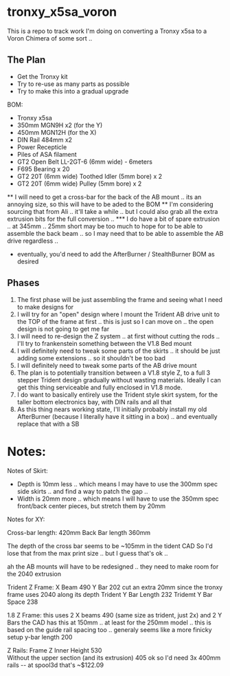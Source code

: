 # tronxy_x5sa_voron

This is a repo to track work I'm doing on converting a Tronxy x5sa to a Voron Chimera of some sort .. 

## The Plan

* Get the Tronxy kit
* Try to re-use as many parts as possible
* Try to make this into a gradual upgrade

BOM:
* Tronxy x5sa
* 350mm MGN9H x2 (for the Y)
* 450mm MGN12H (for the X)
* DIN Rail 484mm x2
* Power Recepticle
* Piles of ASA filament
* GT2 Open Belt LL-2GT-6 (6mm wide) - 6meters
* F695 Bearing x 20
* GT2 20T (6mm wide) Toothed Idler (5mm bore) x 2
* GT2 20T (6mm wide) Pulley (5mm bore) x 2

** I will need to get a cross-bar for the back of the AB mount .. its an annoying size, so this will have to be aded to the BOM
** I'm considering sourcing that from Ali .. it'll take a while .. but I could also grab all the extra extrusion bits for the full conversion .. 
*** I do have a bit of spare extrusion .. at 345mm .. 25mm short may be too much to hope for to be able to assemble the back beam .. so I may need that to be able to assemble the AB drive regardless .. 

* eventually, you'd need to add the AfterBurner / StealthBurner BOM as desired

## Phases

1. The first phase will be just assembling the frame and seeing what I need to make designs for
2. I will try for an "open" design where I mount the Trident AB drive unit to the TOP of the frame at first .. this is just so I can move on .. the open design is not going to get me far
3. I will need to re-design the Z system .. at first without cutting the rods .. I'll try to frankenstein something between the V1.8 Bed mount
4. I will definitely need to tweak some parts of the skirts .. it should be just adding some extensions .. so it shouldn't be too bad
5. I will definitely need to tweak some parts of the AB drive mount
6. The plan is to potentially transition between a V1.8 style Z, to a full 3 stepper Trident design gradually without wasting materials. Ideally I can get this thing serviceable and fully enclosed in V1.8 mode.
7. I do want to basically entirely use the Trident style skirt system, for the taller bottom electronics bay, with DIN rails and all that
8. As this thing nears working state, I'll initially probably install my old AfterBurner (because I literally have it sitting in a box) .. and eventually replace that with a SB

# Notes:

Notes of Skirt:

* Depth is 10mm less .. which means I may have to use the 300mm spec side skirts .. and find a way to patch the gap .. 
* Width is 20mm more .. which means I will have to use the 350mm spec front/back center pieces, but stretch them by 20mm

Notes for XY:

Cross-bar length:	420mm
Back Bar length	360mm

The depth of the cross bar seems to be ~105mm in the tident CAD
So I'd lose that from the max print size .. but I guess that's ok .. 

ah the AB mounts will have to be redesigned .. they need to make room for the 2040 extrusion

Trident Z Frame:
X Beam	490	
Y Bar	202	cut an extra 20mm since the tronxy frame uses 2040 along its depth
Trident Y Bar Length	232	
Tridemt Y Bar Space	238	

1.8 Z Frame:
this uses 2 X beams	490	(same size as trident, just 2x)
and 2 Y Bars		the CAD has this at 150mm .. at least for the 250mm model .. 
		this is based on the guide rail spacing too .. 
		generaly seems like a  more finicky setup
y-bar length	200

Z Rails:
Frame Z Inner Height	530			
Without the upper section (and its extrusion)	405	ok so I'd need 3x 400mm rails		-- at spool3d that's ~$122.09
